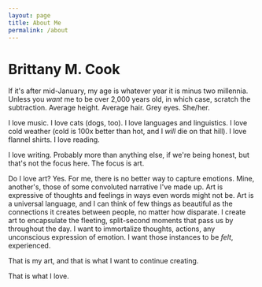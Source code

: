```yaml
---
layout: page
title: About Me
permalink: /about
---
```


# Brittany M. Cook

If it's after mid-January, my age is whatever year it is minus two millennia. Unless you *want* me to be over 2,000 years old, in which case, scratch the subtraction. Average height. Average hair. Grey eyes. She/her. 

I love music. I love cats (dogs, too). I love languages and linguistics. I love cold weather (cold is 100x better than hot, and I *will* die on that hill). I love flannel shirts. I love reading.

I love writing. Probably more than anything else, if we're being honest, but that's not the focus here. The focus is art.

Do I love art? Yes. For me, there is no better way to capture emotions. Mine, another's, those of some convoluted narrative I've made up. Art is expressive of thoughts and feelings in ways even words might not be. Art is a universal language, and I can think of few things as beautiful as the connections it creates between people, no matter how disparate. I create art to encapsulate the fleeting, split-second moments that pass us by throughout the day. I want to immortalize thoughts, actions, any unconscious expression of emotion. I want those instances to be *felt*, experienced.

That is my art, and that is what I want to continue creating. 

That is what I love.

